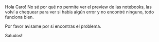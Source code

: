Hola Caro! No sé por qué no permite ver el preview de las notebooks, las volví a chequear para ver si había algún error y no encontré ninguno, todo funciona bien.

Por favor avisame por si encontras el problema.

Saludos!
